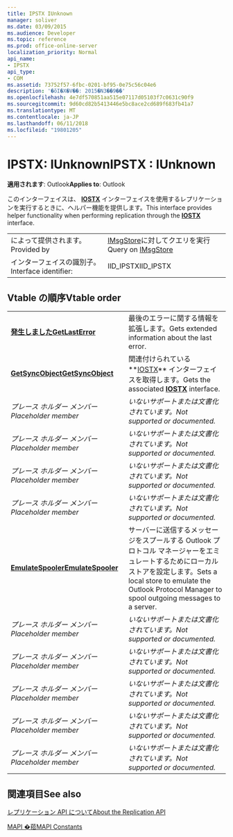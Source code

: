 ```yaml
---
title: IPSTX IUnknown
manager: soliver
ms.date: 03/09/2015
ms.audience: Developer
ms.topic: reference
ms.prod: office-online-server
localization_priority: Normal
api_name:
- IPSTX
api_type:
- COM
ms.assetid: 73752f57-6fbc-0201-bf95-0e75c56c04e6
description: '�ŏI�X�V��: 2015�N3��9��'
ms.openlocfilehash: 4e7df570851aa515e07117d05103f7c0631c90f9
ms.sourcegitcommit: 9d60cd82b5413446e5bc8ace2cd689f683fb41a7
ms.translationtype: MT
ms.contentlocale: ja-JP
ms.lasthandoff: 06/11/2018
ms.locfileid: "19801205"
---
```

# <a name="ipstx--iunknown"></a><span data-ttu-id="db353-103">IPSTX: IUnknown</span><span class="sxs-lookup"><span data-stu-id="db353-103">IPSTX : IUnknown</span></span>

  
  
<span data-ttu-id="db353-104">**適用されます**: Outlook</span><span class="sxs-lookup"><span data-stu-id="db353-104">**Applies to**: Outlook</span></span> 
  
<span data-ttu-id="db353-105">このインターフェイスは、 **[IOSTX](iostxiunknown.md)** インターフェイスを使用するレプリケーションを実行するときに、ヘルパー機能を提供します。</span><span class="sxs-lookup"><span data-stu-id="db353-105">This interface provides helper functionality when performing replication through the **[IOSTX](iostxiunknown.md)** interface.</span></span> 
  
|||
|:-----|:-----|
|<span data-ttu-id="db353-106">によって提供されます。</span><span class="sxs-lookup"><span data-stu-id="db353-106">Provided by</span></span>  <br/> |<span data-ttu-id="db353-107">[IMsgStore](imsgstoreimapiprop.md)に対してクエリを実行</span><span class="sxs-lookup"><span data-stu-id="db353-107">Query on [IMsgStore](imsgstoreimapiprop.md)</span></span> <br/> |
|<span data-ttu-id="db353-108">インターフェイスの識別子。</span><span class="sxs-lookup"><span data-stu-id="db353-108">Interface identifier:</span></span>  <br/> |<span data-ttu-id="db353-109">IID_IPSTX</span><span class="sxs-lookup"><span data-stu-id="db353-109">IID_IPSTX</span></span>  <br/> |
   
## <a name="vtable-order"></a><span data-ttu-id="db353-110">Vtable の順序</span><span class="sxs-lookup"><span data-stu-id="db353-110">Vtable order</span></span>

|||
|:-----|:-----|
|<span data-ttu-id="db353-111">**[発生しました](ipstx-getlasterror.md)**</span><span class="sxs-lookup"><span data-stu-id="db353-111">**[GetLastError](ipstx-getlasterror.md)**</span></span> <br/> |<span data-ttu-id="db353-112">最後のエラーに関する情報を拡張します。</span><span class="sxs-lookup"><span data-stu-id="db353-112">Gets extended information about the last error.</span></span>  <br/> |
|<span data-ttu-id="db353-113">**[GetSyncObject](ipstx-getsyncobject.md)**</span><span class="sxs-lookup"><span data-stu-id="db353-113">**[GetSyncObject](ipstx-getsyncobject.md)**</span></span> <br/> |<span data-ttu-id="db353-114">関連付けられている**[IOSTX](iostxiunknown.md)** インターフェイスを取得します。</span><span class="sxs-lookup"><span data-stu-id="db353-114">Gets the associated **[IOSTX](iostxiunknown.md)** interface.</span></span>  <br/> |
| <span data-ttu-id="db353-115">*プレース ホルダー メンバー*</span><span class="sxs-lookup"><span data-stu-id="db353-115">*Placeholder member*</span></span>  <br/> | <span data-ttu-id="db353-116">*いないサポートまたは文書化されています。*</span><span class="sxs-lookup"><span data-stu-id="db353-116">*Not supported or documented.*</span></span>  <br/> |
| <span data-ttu-id="db353-117">*プレース ホルダー メンバー*</span><span class="sxs-lookup"><span data-stu-id="db353-117">*Placeholder member*</span></span>  <br/> | <span data-ttu-id="db353-118">*いないサポートまたは文書化されています。*</span><span class="sxs-lookup"><span data-stu-id="db353-118">*Not supported or documented.*</span></span>  <br/> |
| <span data-ttu-id="db353-119">*プレース ホルダー メンバー*</span><span class="sxs-lookup"><span data-stu-id="db353-119">*Placeholder member*</span></span>  <br/> | <span data-ttu-id="db353-120">*いないサポートまたは文書化されています。*</span><span class="sxs-lookup"><span data-stu-id="db353-120">*Not supported or documented.*</span></span>  <br/> |
| <span data-ttu-id="db353-121">*プレース ホルダー メンバー*</span><span class="sxs-lookup"><span data-stu-id="db353-121">*Placeholder member*</span></span>  <br/> | <span data-ttu-id="db353-122">*いないサポートまたは文書化されています。*</span><span class="sxs-lookup"><span data-stu-id="db353-122">*Not supported or documented.*</span></span>  <br/> |
|<span data-ttu-id="db353-123">**[EmulateSpooler](ipstx-emulatespooler.md)**</span><span class="sxs-lookup"><span data-stu-id="db353-123">**[EmulateSpooler](ipstx-emulatespooler.md)**</span></span> <br/> |<span data-ttu-id="db353-124">サーバーに送信するメッセージをスプールする Outlook プロトコル マネージャーをエミュレートするためにローカル ストアを設定します。</span><span class="sxs-lookup"><span data-stu-id="db353-124">Sets a local store to emulate the Outlook Protocol Manager to spool outgoing messages to a server.</span></span>  <br/> |
| <span data-ttu-id="db353-125">*プレース ホルダー メンバー*</span><span class="sxs-lookup"><span data-stu-id="db353-125">*Placeholder member*</span></span>  <br/> | <span data-ttu-id="db353-126">*いないサポートまたは文書化されています。*</span><span class="sxs-lookup"><span data-stu-id="db353-126">*Not supported or documented.*</span></span>  <br/> |
| <span data-ttu-id="db353-127">*プレース ホルダー メンバー*</span><span class="sxs-lookup"><span data-stu-id="db353-127">*Placeholder member*</span></span>  <br/> | <span data-ttu-id="db353-128">*いないサポートまたは文書化されています。*</span><span class="sxs-lookup"><span data-stu-id="db353-128">*Not supported or documented.*</span></span>  <br/> |
| <span data-ttu-id="db353-129">*プレース ホルダー メンバー*</span><span class="sxs-lookup"><span data-stu-id="db353-129">*Placeholder member*</span></span>  <br/> | <span data-ttu-id="db353-130">*いないサポートまたは文書化されています。*</span><span class="sxs-lookup"><span data-stu-id="db353-130">*Not supported or documented.*</span></span>  <br/> |
| <span data-ttu-id="db353-131">*プレース ホルダー メンバー*</span><span class="sxs-lookup"><span data-stu-id="db353-131">*Placeholder member*</span></span>  <br/> | <span data-ttu-id="db353-132">*いないサポートまたは文書化されています。*</span><span class="sxs-lookup"><span data-stu-id="db353-132">*Not supported or documented.*</span></span>  <br/> |
| <span data-ttu-id="db353-133">*プレース ホルダー メンバー*</span><span class="sxs-lookup"><span data-stu-id="db353-133">*Placeholder member*</span></span>  <br/> | <span data-ttu-id="db353-134">*いないサポートまたは文書化されています。*</span><span class="sxs-lookup"><span data-stu-id="db353-134">*Not supported or documented.*</span></span>  <br/> |
   
## <a name="see-also"></a><span data-ttu-id="db353-135">関連項目</span><span class="sxs-lookup"><span data-stu-id="db353-135">See also</span></span>



[<span data-ttu-id="db353-136">レプリケーション API について</span><span class="sxs-lookup"><span data-stu-id="db353-136">About the Replication API</span></span>](about-the-replication-api.md)
  
[<span data-ttu-id="db353-137">MAPI �萔</span><span class="sxs-lookup"><span data-stu-id="db353-137">MAPI Constants</span></span>](mapi-constants.md)

